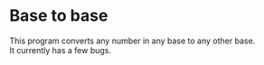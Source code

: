 # Base to base
This program converts any number in any base to any other base.\
It currently has a few bugs.
